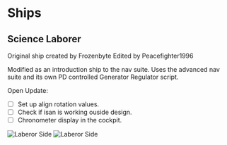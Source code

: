 # Ships
## Science Laborer
Original ship created by Frozenbyte
Edited by Peacefighter1996

Modified as an introduction ship to the nav suite.
Uses the advanced nav suite and its own PD controlled Generator Regulator script.

Open Update:

- [ ] Set up align rotation values.
- [ ] Check if isan is working ouside design.
- [ ] Chronometer display in the cockpit.
 
![Laberor Side](Science_Laborer_Front.jpg)
![Laberor Side](Science_Laborer_Side.jpg)
